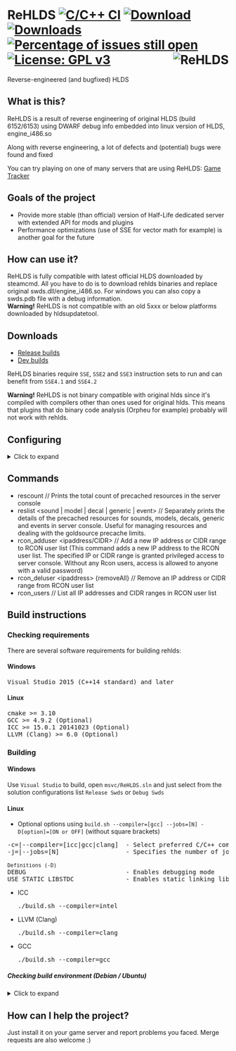 # ReHLDS [![C/C++ CI](https://github.com/dreamstalker/rehlds/actions/workflows/build.yml/badge.svg)](https://github.com/dreamstalker/rehlds/actions/workflows/build.yml) [![Download](https://camo.githubusercontent.com/7ab483250adb4037b26e9575331218ee51108190d0938b7836d32f1209ccf907/68747470733a2f2f696d672e736869656c64732e696f2f6769746875622f72656c656173652f647265616d7374616c6b65722f7265686c64732e737667)](https://github.com/dreamstalker/rehlds/releases/latest) [![Downloads](https://camo.githubusercontent.com/d37654956d99bb9fb7a348fdac39b214d6ae14a7cfb9f96bf873c6b46cdf9ef6/68747470733a2f2f696d672e736869656c64732e696f2f6769746875622f646f776e6c6f6164732f647265616d7374616c6b65722f7265686c64732f746f74616c3f636f6c6f723d696d706f7274616e74)]() [![Percentage of issues still open](http://isitmaintained.com/badge/open/dreamstalker/rehlds.svg)](http://isitmaintained.com/project/dreamstalker/rehlds "Percentage of issues still open") [![License: GPL v3](https://img.shields.io/badge/License-GPL%20v3-blue.svg)](https://www.gnu.org/licenses/gpl-3.0) <img align="right" src="https://user-images.githubusercontent.com/5860435/111066129-040e5e00-84f0-11eb-9e1f-7a7e8611da2b.png" alt="ReHLDS" />
Reverse-engineered (and bugfixed) HLDS

## What is this?
ReHLDS is a result of reverse engineering of original HLDS (build 6152/6153) using DWARF debug info embedded into linux version of HLDS, engine_i486.so

Along with reverse engineering, a lot of defects and (potential) bugs were found and fixed

You can try playing on one of many servers that are using ReHLDS: [Game Tracker](http://www.gametracker.com/search/?search_by=server_variable&search_by2=sv_version)

## Goals of the project
<ul>
<li>Provide more stable (than official) version of Half-Life dedicated server with extended API for mods and plugins</li>
<li>Performance optimizations (use of SSE for vector math for example) is another goal for the future</li>
</ul>

## How can use it?
ReHLDS is fully compatible with latest official HLDS downloaded by steamcmd. All you have to do is to download rehlds binaries and replace original swds.dll/engine_i486.so. For windows you can also copy a swds.pdb file with a debug information.
<br /><b>Warning!</b> ReHLDS is not compatible with an old 5xxx or below platforms downloaded by hldsupdatetool.

## Downloads
* [Release builds](https://github.com/dreamstalker/rehlds/releases)
* [Dev builds](https://github.com/dreamstalker/rehlds/actions/workflows/build.yml)

ReHLDS binaries require `SSE`, `SSE2` and `SSE3` instruction sets to run and can benefit from `SSE4.1` and `SSE4.2`

<b>Warning!</b> ReHLDS is not binary compatible with original hlds since it's compiled with compilers other than ones used for original hlds.
This means that plugins that do binary code analysis (Orpheu for example) probably will not work with rehlds.

## Configuring
<details>
<summary>Click to expand</summary>
<ul>
<li>listipcfgfile &lt;filename&gt; // File for permanent ip bans. Default: listip.cfg
<li>syserror_logfile &lt;filename&gt; // File for the system error log. Default: sys_error.log
<li>sv_auto_precache_sounds_in_models &lt;1|0&gt; // Automatically precache sounds attached to models. Deault: 0
<li>sv_delayed_spray_upload &lt;1|0&gt; // Upload custom sprays after entering the game instead of when connecting. It increases upload speed. Default: 0
<li>sv_echo_unknown_cmd &lt;1|0&gt; // Echo in the console when trying execute an unknown command. Default: 0
<li>sv_rcon_condebug &lt;1|0&gt; // Print rcon debug in the console. Default: 1
<li>sv_force_ent_intersection &lt;1|0&gt; // In a 3-rd party plugins used to force colliding of SOLID_SLIDEBOX entities. Default: 0
<li>sv_rehlds_force_dlmax &lt;1|0&gt; // Force a client's cl_dlmax cvar to 1024. It avoids an excessive packets fragmentation. Default: 0
<li>sv_rehlds_hull_centering &lt;1|0&gt; // Use center of hull instead of corner. Default: 0
<li>sv_rehlds_movecmdrate_max_avg // Max average level of 'move' cmds for ban. Default: 400
<li>sv_rehlds_movecmdrate_avg_punish // Time in minutes for which the player will be banned (0 - Permanent, use a negative number for a kick). Default: 5
<li>sv_rehlds_movecmdrate_max_burst // Max burst level of 'move' cmds for ban. Default: 2500
<li>sv_rehlds_movecmdrate_burst_punish // Time in minutes for which the player will be banned (0 - Permanent, use a negative number for a kick). Default: 5
<li>sv_rehlds_send_mapcycle &lt;1|0&gt; // Send mapcycle.txt in serverinfo message (HLDS behavior, but it is unused on the client). Default: 0
<li>sv_rehlds_stringcmdrate_max_avg // Max average level of 'string' cmds for ban. Default: 80
<li>sv_rehlds_stringcmdrate_avg_punish // Time in minutes for which the player will be banned (0 - Permanent, use a negative number for a kick). Default: 5
<li>sv_rehlds_stringcmdrate_max_burst // Max burst level of 'string' cmds for ban. Default: 400
<li>sv_rehlds_stringcmdrate_burst_punish // Time in minutes for which the player will be banned (0 - Permanent, use a negative number for a kick). Default: 5
<li>sv_rehlds_userinfo_transmitted_fields // Userinfo fields only with these keys will be transmitted to clients via network. If not set then all fields will be transmitted (except prefixed with underscore). Each key must be prefixed by backslash, for example "\name\model\*sid\*hltv\bottomcolor\topcolor". See [wiki](https://github.com/dreamstalker/rehlds/wiki/Userinfo-keys) to collect sufficient set of keys for your server. Default: ""
<li>sv_rehlds_attachedentities_playeranimationspeed_fix // Fixes bug with gait animation speed increase when player has some attached entities (aiments). Can cause animation lags when cl_updaterate is low. Default: 0
<li>sv_rehlds_maxclients_from_single_ip // Limit number of connections at the same time from single IP address, not confuse to already connected players. Default: 5
<li>sv_rehlds_local_gametime &lt;1|0&gt; // A feature of local gametime which decrease "lags" if you run same map for a long time. Default: 0
<li>sv_use_entity_file // Use custom entity file for a map. Path to an entity file will be "maps/[map name].ent". 0 - use original entities. 1 - use .ent files from maps directory. 2 - use .ent files from maps directory and create new .ent file if not exist.
<li>sv_rcon_allowexternal <1|0> // Usage of Rcon from externals IPs. Default: 1
<li>sv_usercmd_custom_random_seed // When enabled server will populate an additional random seed independent of the client. Default: 0
<li>sv_tags &lt;comma-delimited string list of tags&gt; // Sets a string defining the "gametags" for this server, this is optional, but if it is set it allows users/scripts to filter in the matchmaking/server-browser interfaces based on the value. Default: ""
</ul>
</details>

## Commands
<ul>
<li>rescount // Prints the total count of precached resources in the server console
<li>reslist &lt;sound | model | decal | generic | event&gt; // Separately prints the details of the precached resources for sounds, models, decals, generic and events in server console. Useful for managing resources and dealing with the goldsource precache limits.
<li>rcon_adduser &lt;ipaddress/CIDR&gt; // Add a new IP address or CIDR range to RCON user list (This command adds a new IP address to the RCON user list. The specified IP or CIDR range is granted privileged access to server console. Without any Rcon users, access is allowed to anyone with a valid password)</li>
<li>rcon_deluser &lt;ipaddress&gt; {removeAll} // Remove an IP address or CIDR range from RCON user list</li>
<li>rcon_users // List all IP addresses and CIDR ranges in RCON user list</li>
</ul>

## Build instructions
### Checking requirements
There are several software requirements for building rehlds:

#### Windows
<pre>
Visual Studio 2015 (C++14 standard) and later
</pre>

#### Linux
<pre>
cmake >= 3.10
GCC >= 4.9.2 (Optional)
ICC >= 15.0.1 20141023 (Optional)
LLVM (Clang) >= 6.0 (Optional)
</pre>

### Building

#### Windows
Use `Visual Studio` to build, open `msvc/ReHLDS.sln` and just select from the solution configurations list `Release Swds` or `Debug Swds`

#### Linux

* Optional options using `build.sh --compiler=[gcc] --jobs=[N] -D[option]=[ON or OFF]` (without square brackets)

<pre>
-c=|--compiler=[icc|gcc|clang]  - Select preferred C/C++ compiler to build
-j=|--jobs=[N]                  - Specifies the number of jobs (commands) to run simultaneously (For faster building)

<sub>Definitions (-D)</sub>
DEBUG                           - Enables debugging mode
USE_STATIC_LIBSTDC              - Enables static linking library libstdc++
</pre>

* ICC          <pre>./build.sh --compiler=intel</pre>
* LLVM (Clang) <pre>./build.sh --compiler=clang</pre>
* GCC          <pre>./build.sh --compiler=gcc</pre>

##### Checking build environment (Debian / Ubuntu)

<details>
<summary>Click to expand</summary>

<ul>
<li>
Installing required packages
<pre>
sudo dpkg --add-architecture i386
sudo apt-get update
sudo apt-get install -y gcc-multilib g++-multilib
sudo apt-get install -y build-essential
sudo apt-get install -y libc6-dev libc6-dev-i386
</pre>
</li>

<li>
Select the preferred C/C++ Compiler installation
<pre>
1) sudo apt-get install -y gcc g++
2) sudo apt-get install -y clang
</pre>
</li>
</ul>
</details>

## How can I help the project?
Just install it on your game server and report problems you faced.
Merge requests are also welcome :)
